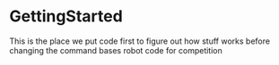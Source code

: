 # GettingStarted

This is the place we put code first to figure out how stuff works before changing the command bases robot code for competition
